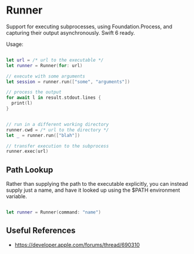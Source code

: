 
# Runner

Support for executing subprocesses, using Foundation.Process, and capturing their
output asynchronously. Swift 6 ready.

Usage:

```swift

let url = /* url to the executable */
let runner = Runner(for: url)

// execute with some arguments
let session = runner.run(["some", "arguments"])

// process the output
for await l in result.stdout.lines {
  print(l)
}


// run in a different working directory
runner.cwd = /* url to the directory */
let _ = runner.run(["blah"])

// transfer execution to the subprocess
runner.exec(url)
```

## Path Lookup

Rather than supplying the path to the executable explicitly,
you can instead supply just a name, and have it looked up using
the $PATH environment variable.

```swift

let runner = Runner(command: "name")
```


## Useful References

- https://developer.apple.com/forums/thread/690310
